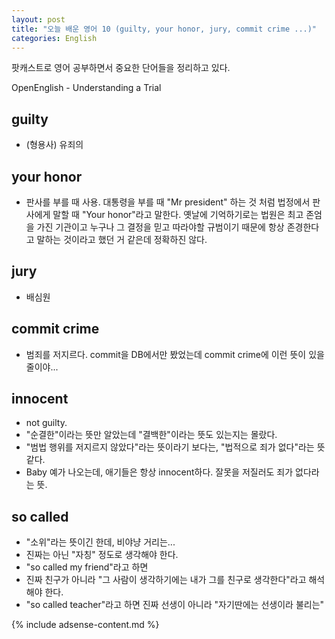 ```yaml
---
layout: post
title: "오늘 배운 영어 10 (guilty, your honor, jury, commit crime ...)"
categories: English
---
```


팟캐스트로 영어 공부하면서 중요한 단어들을 정리하고 있다.

OpenEnglish - Understanding a Trial

## guilty
- (형용사) 유죄의

## your honor
- 판사를 부를 때 사용. 대통령을 부를 때 "Mr president" 하는 것 처럼 법정에서 판사에게 말할 때 "Your honor"라고 말한다. 옛날에 기억하기로는 법원은 최고 존엄을 가진 기관이고 누구나 그 결정을 믿고 따라야할 규범이기 때문에 항상 존경한다고 말하는 것이라고 했던 거 같은데 정확하진 않다.

## jury
- 배심원

## commit crime
- 범죄를 저지르다. commit을 DB에서만 봤었는데 commit crime에 이런 뜻이 있을 줄이야...

## innocent
- not guilty.
-  "순결한"이라는 뜻만 알았는데 "결백한"이라는 뜻도 있는지는 몰랐다.
-  "범법 행위를 저지르지 않았다"라는 뜻이라기 보다는, "법적으로 죄가 없다"라는 뜻 같다.
-  Baby 예가 나오는데, 애기들은 항상 innocent하다. 잘못을 저질러도 죄가 없다라는 뜻.

## so called
- "소위"라는 뜻이긴 한데, 비야냥 거리는... 
- 진짜는 아닌 "자칭" 정도로 생각해야 한다.
 - "so called my friend"라고 하면
 - 진짜 친구가 아니라 "그 사람이 생각하기에는 내가 그를 친구로 생각한다"라고 해석해야 한다.
 - "so called teacher"라고 하면 진짜 선생이 아니라 "자기딴에는 선생이라 불리는"

{% include adsense-content.md %}
